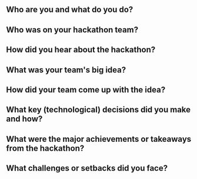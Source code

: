 ## Who are you and what do you do?
## Who was on your hackathon team?
## How did you hear about the hackathon? 
## What was your team's big idea?
## How did your team come up with the idea?
## What key (technological) decisions did you make and how?
## What were the major achievements or takeaways from the hackathon?
## What challenges or setbacks did you face?

